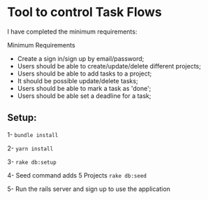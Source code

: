 # Tool to control Task Flows

I have completed the minimum requirements:

Minimum Requirements
* Create a sign in/sign up by email/password;
* Users should be able to create/update/delete different projects;
* Users should be able to add tasks to a project;
* It should be possible update/delete tasks;
* Users should be able to mark a task as 'done';
* Users should be able set a deadline for a task;


## Setup:

1- `bundle install`

2- `yarn install`

3- `rake db:setup`

4- Seed command adds 5 Projects `rake db:seed`

5- Run the rails server and sign up to use the application
